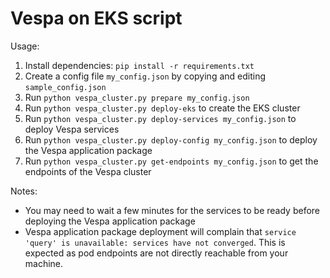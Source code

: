 # Vespa on EKS script
Usage:
1. Install dependencies: `pip install -r requirements.txt`
2. Create a config file `my_config.json` by copying and editing `sample_config.json`
2. Run `python vespa_cluster.py prepare my_config.json`
3. Run `python vespa_cluster.py deploy-eks` to create the EKS cluster
4. Run `python vespa_cluster.py deploy-services my_config.json` to deploy Vespa services
5. Run `python vespa_cluster.py deploy-config my_config.json` to deploy the Vespa application package 
6. Run `python vespa_cluster.py get-endpoints my_config.json` to get the endpoints of the Vespa cluster

Notes: 
* You may need to wait a few minutes for the services to be ready before deploying the Vespa application package
* Vespa application package deployment will complain that `service 'query' is unavailable: services have not converged`.
This is expected as pod endpoints are not directly reachable from your machine.

